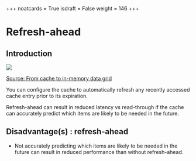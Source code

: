 +++
noatcards = True
isdraft = False
weight = 146
+++

# Refresh-ahead

## Introduction

![](https://camo.githubusercontent.com/49dcb54307763b4f56d61a4a1369826e2e7d52e4/687474703a2f2f692e696d6775722e636f6d2f6b78746a7167452e706e67) 

[Source: From cache to in-memory data grid](http://www.slideshare.net/tmatyashovsky/from-cache-to-in-memory-data-grid-introduction-to-hazelcast)

You can configure the cache to automatically refresh any recently accessed cache entry prior to its expiration.

Refresh-ahead can result in reduced latency vs read-through if the cache can accurately predict which items are likely to be needed in the future.

##  Disadvantage(s) : refresh-ahead

- Not accurately predicting which items are likely to be needed in the future can result in reduced performance than without refresh-ahead.
